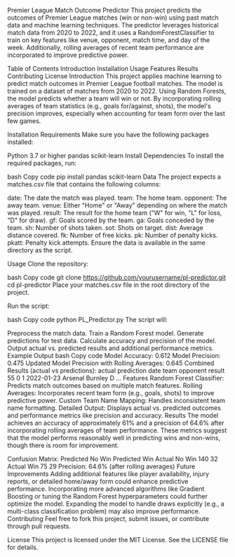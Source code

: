 Premier League Match Outcome Predictor
This project predicts the outcomes of Premier League matches (win or non-win) using past match data and machine learning techniques. The predictor leverages historical match data from 2020 to 2022, and it uses a RandomForestClassifier to train on key features like venue, opponent, match time, and day of the week. Additionally, rolling averages of recent team performance are incorporated to improve predictive power.

Table of Contents
Introduction
Installation
Usage
Features
Results
Contributing
License
Introduction
This project applies machine learning to predict match outcomes in Premier League football matches. The model is trained on a dataset of matches from 2020 to 2022. Using Random Forests, the model predicts whether a team will win or not. By incorporating rolling averages of team statistics (e.g., goals for/against, shots), the model's precision improves, especially when accounting for team form over the last few games.

Installation
Requirements
Make sure you have the following packages installed:

Python 3.7 or higher
pandas
scikit-learn
Install Dependencies
To install the required packages, run:

bash
Copy code
pip install pandas scikit-learn
Data
The project expects a matches.csv file that contains the following columns:

date: The date the match was played.
team: The home team.
opponent: The away team.
venue: Either "Home" or "Away" depending on where the match was played.
result: The result for the home team ("W" for win, "L" for loss, "D" for draw).
gf: Goals scored by the team.
ga: Goals conceded by the team.
sh: Number of shots taken.
sot: Shots on target.
dist: Average distance covered.
fk: Number of free kicks.
pk: Number of penalty kicks.
pkatt: Penalty kick attempts.
Ensure the data is available in the same directory as the script.

Usage
Clone the repository:

bash
Copy code
git clone https://github.com/yourusername/pl-predictor.git
cd pl-predictor
Place your matches.csv file in the root directory of the project.

Run the script:

bash
Copy code
python PL_Predictor.py
The script will:

Preprocess the match data.
Train a Random Forest model.
Generate predictions for test data.
Calculate accuracy and precision of the model.
Output actual vs. predicted results and additional performance metrics.
Example Output
bash
Copy code
Model Accuracy: 0.612
Model Precision: 0.475
Updated Model Precision with Rolling Averages: 0.645
Combined Results (actual vs predictions):
    actual  prediction       date     team   opponent result
55       0           1 2022-01-23  Arsenal    Burnley      D
...
Features
Random Forest Classifier: Predicts match outcomes based on multiple match features.
Rolling Averages: Incorporates recent team form (e.g., goals, shots) to improve predictive power.
Custom Team Name Mapping: Handles inconsistent team name formatting.
Detailed Output: Displays actual vs. predicted outcomes and performance metrics like precision and accuracy.
Results
The model achieves an accuracy of approximately 61% and a precision of 64.6% after incorporating rolling averages of team performance. These metrics suggest that the model performs reasonably well in predicting wins and non-wins, though there is room for improvement.

Confusion Matrix:
Predicted No Win	Predicted Win
Actual No Win	140	32
Actual Win	75	29
Precision: 64.6% (after rolling averages)
Future Improvements
Adding additional features like player availability, injury reports, or detailed home/away form could enhance predictive performance.
Incorporating more advanced algorithms like Gradient Boosting or tuning the Random Forest hyperparameters could further optimize the model.
Expanding the model to handle draws explicitly (e.g., a multi-class classification problem) may also improve performance.
Contributing
Feel free to fork this project, submit issues, or contribute through pull requests.

License
This project is licensed under the MIT License. See the LICENSE file for details.
